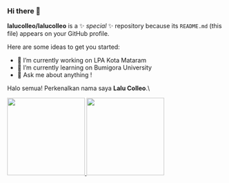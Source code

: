 ### Hi there 👋


**lalucolleo/lalucolleo** is a ✨ _special_ ✨ repository because its `README.md` (this file) appears on your GitHub profile.

Here are some ideas to get you started:

- 🔭 I’m currently working on LPA Kota Mataram  
- 🌱 I’m currently learning on Bumigora University
- 💬 Ask me about anything !


 Halo semua! 
Perkenalkan nama saya **Lalu Colleo**.\

<p align="left">
<a href="https://github.com/lalucolleo">
  <img height="180em" src="https://github-readme-stats-eight-theta.vercel.app/api?username=lalucolleo&show_icons=true&theme=algolia&include_all_commits=true&count_private=true"/>
  <img height="180em" src="https://github-readme-stats-eight-theta.vercel.app/api/top-langs/?username=lalucolleo&layout=compact&langs_count=8&theme=algolia"/>
</a>
</p>
